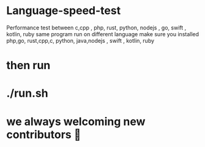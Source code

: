 # Language-speed-test
Performance test between c,cpp , php, rust, python, nodejs , go, swift , kotlin, ruby
same program run on different language
make sure you installed php,go, rust,cpp,c, python, java,nodejs , swift , kotlin, ruby
# then run 
# ./run.sh

# we always welcoming new contributors 🤗
